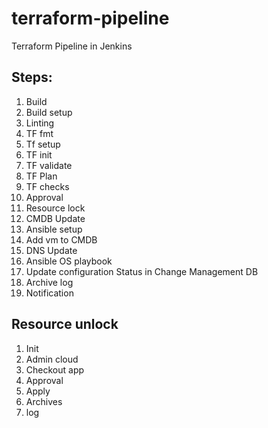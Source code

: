 # terraform-pipeline
Terraform Pipeline in Jenkins 

## Steps:

1.	Build 
2.	Build setup
3.	Linting 
4.	TF fmt
5.	Tf setup
6.	TF init
7.	TF validate 
8.	TF Plan 
9.	TF checks
10.	Approval
11.	Resource lock 
12.	CMDB Update 
13.	Ansible setup 
14.	Add vm to CMDB
15.	DNS Update 
16.	Ansible OS playbook 
17.	Update configuration Status in Change Management DB
18.	Archive log 
19.	Notification

## Resource unlock 
1.	Init 
2.	Admin cloud 
3.	Checkout app
4.	Approval 
5.	Apply 
6.	Archives 
7.	log

